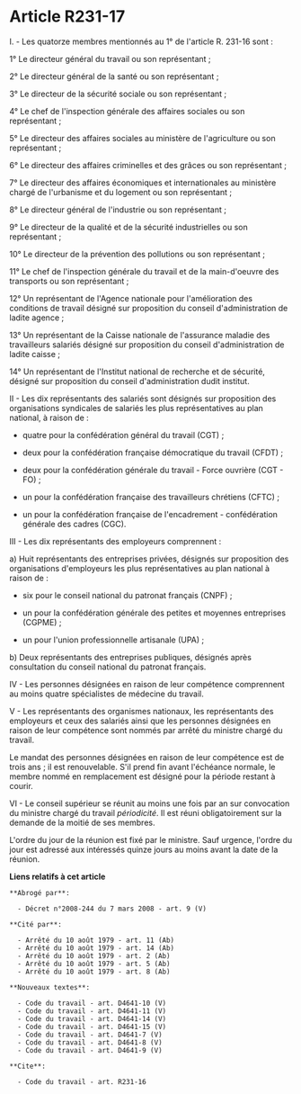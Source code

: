 # Article R231-17

I. - Les quatorze membres mentionnés au 1° de l'article R. 231-16 sont :

1° Le directeur général du travail ou son représentant ;

2° Le directeur général de la santé ou son représentant ;

3° Le directeur de la sécurité sociale ou son représentant ;

4° Le chef de l'inspection générale des affaires sociales ou son représentant ;

5° Le directeur des affaires sociales au ministère de l'agriculture ou son représentant ;

6° Le directeur des affaires criminelles et des grâces ou son représentant ;

7° Le directeur des affaires économiques et internationales au ministère chargé de l'urbanisme et du logement ou son
représentant ;

8° Le directeur général de l'industrie ou son représentant ;

9° Le directeur de la qualité et de la sécurité industrielles ou son représentant ;

10° Le directeur de la prévention des pollutions ou son représentant ;

11° Le chef de l'inspection générale du travail et de la main-d'oeuvre des transports ou son représentant ;

12° Un représentant de l'Agence nationale pour l'amélioration des conditions de travail désigné sur proposition du conseil
d'administration de ladite agence ;

13° Un représentant de la Caisse nationale de l'assurance maladie des travailleurs salariés désigné sur proposition du
conseil d'administration de ladite caisse ;

14° Un représentant de l'Institut national de recherche et de sécurité, désigné sur proposition du conseil d'administration
dudit institut.

II - Les dix représentants des salariés sont désignés sur proposition des organisations syndicales de salariés les plus
représentatives au plan national, à raison de :

- quatre pour la confédération général du travail (CGT) ;

- deux pour la confédération française démocratique du travail (CFDT) ;

- deux pour la confédération générale du travail - Force ouvrière (CGT - FO) ;

- un pour la confédération française des travailleurs chrétiens (CFTC) ;

- un pour la confédération française de l'encadrement - confédération générale des cadres (CGC).

III - Les dix représentants des employeurs comprennent :

a) Huit représentants des entreprises privées, désignés sur proposition des organisations d'employeurs les plus
représentatives au plan national à raison de :

- six pour le conseil national du patronat français (CNPF) ;

- un pour la confédération générale des petites et moyennes entreprises (CGPME) ;

- un pour l'union professionnelle artisanale (UPA) ;

b) Deux représentants des entreprises publiques, désignés après consultation du conseil national du patronat français.

IV - Les personnes désignées en raison de leur compétence comprennent au moins quatre spécialistes de médecine du travail.

V - Les représentants des organismes nationaux, les représentants des employeurs et ceux des salariés ainsi que les personnes
désignées en raison de leur compétence sont nommés par arrêté du ministre chargé du travail.

Le mandat des personnes désignées en raison de leur compétence est de trois ans ; il est renouvelable. S'il prend fin avant
l'échéance normale, le membre nommé en remplacement est désigné pour la période restant à courir.

VI - Le conseil supérieur se réunit au moins une fois par an sur convocation du ministre chargé du travail *périodicité*. Il
est réuni obligatoirement sur la demande de la moitié de ses membres.

L'ordre du jour de la réunion est fixé par le ministre. Sauf urgence, l'ordre du jour est adressé aux intéressés quinze jours
au moins avant la date de la réunion.

**Liens relatifs à cet article**

	**Abrogé par**:

	  - Décret n°2008-244 du 7 mars 2008 - art. 9 (V)

	**Cité par**:

	  - Arrêté du 10 août 1979 - art. 11 (Ab)
	  - Arrêté du 10 août 1979 - art. 14 (Ab)
	  - Arrêté du 10 août 1979 - art. 2 (Ab)
	  - Arrêté du 10 août 1979 - art. 5 (Ab)
	  - Arrêté du 10 août 1979 - art. 8 (Ab)

	**Nouveaux textes**:

	  - Code du travail - art. D4641-10 (V)
	  - Code du travail - art. D4641-11 (V)
	  - Code du travail - art. D4641-14 (V)
	  - Code du travail - art. D4641-15 (V)
	  - Code du travail - art. D4641-7 (V)
	  - Code du travail - art. D4641-8 (V)
	  - Code du travail - art. D4641-9 (V)

	**Cite**:

	  - Code du travail - art. R231-16
